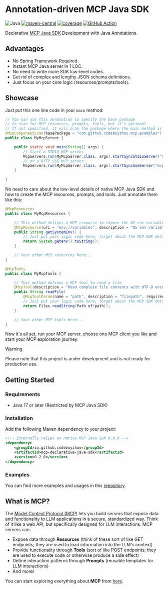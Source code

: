 # Annotation-driven MCP Java SDK

![Java](https://img.shields.io/badge/Java-17+-blue)
[![maven-central](https://img.shields.io/maven-central/v/io.github.codeboyzhou/mcp-declarative-java-sdk?color=blue)](https://mvnrepository.com/artifact/io.github.codeboyzhou/mcp-declarative-java-sdk)
[![coverage](https://img.shields.io/codecov/c/github/codeboyzhou/mcp-declarative-java-sdk?logo=codecov&color=brightgreen)](https://app.codecov.io/github/codeboyzhou/mcp-declarative-java-sdk)
[![GitHub Action](https://github.com/codeboyzhou/mcp-declarative-java-sdk/actions/workflows/maven-build.yml/badge.svg)](https://github.com/codeboyzhou/mcp-declarative-java-sdk/actions/workflows/maven-build.yml)

Declarative [MCP Java SDK](https://github.com/modelcontextprotocol/java-sdk) Development with Java Annotations.

## Advantages

- No Spring Framework Required.
- Instant MCP Java server in 1 LOC.
- No need to write more SDK low-level codes.
- Get rid of complex and lengthy JSON schema definitions.
- Just focus on your core logic (resources/prompts/tools).

## Showcase

Just put this one line code in your `main` method:

```java
// You can use this annotation to specify the base package
// to scan for MCP resources, prompts, tools, but it's optional.
// If not specified, it will scan the package where the main method is located.
@McpComponentScan(basePackage = "com.github.codeboyzhou.mcp.examples")
public class MyMcpServer {

    public static void main(String[] args) {
        // Start a STDIO MCP server
        McpServers.run(MyMcpServer.class, args).startSyncStdioServer("mcp-server", "1.0.0");
        // or a HTTP SSE MCP server
        McpServers.run(MyMcpServer.class, args).startSyncSseServer("mcp-server", "1.0.0");
    }

}
```

No need to care about the low-level details of native MCP Java SDK and how to create the MCP resources, prompts, and tools. Just annotate them like this:

```java
@McpResources
public class MyMcpResources {

    // This method defines a MCP resource to expose the OS env variables
    @McpResource(uri = "env://variables", description = "OS env variables")
    public String getSystemEnv() {
        // Just put your logic code here, forget about the MCP SDK details.
        return System.getenv().toString();
    }

    // Your other MCP resources here...
}
```

```java
@McpTools
public class MyMcpTools {

    // This method defines a MCP tool to read a file
    @McpTool(description = "Read complete file contents with UTF-8 encoding")
    public String readFile(
        @McpToolParam(name = "path", description = "filepath", required = true) String path) {
        // Just put your logic code here, forget about the MCP SDK details.
        return Files.readString(Path.of(path));
    }

    // Your other MCP tools here...
}
```

Now it's all set, run your MCP server, choose one MCP client you like and start your MCP exploration journey.

> [!WARNING]
> Please note that this project is under development and is not ready for production use.

## Getting Started

### Requirements

- Java 17 or later (Restricted by MCP Java SDK)

### Installation

Add the following Maven dependency to your project:

```xml
<!-- Internally relies on native MCP Java SDK 0.9.0 -->
<dependency>
    <groupId>io.github.codeboyzhou</groupId>
    <artifactId>mcp-declarative-java-sdk</artifactId>
    <version>0.2.0</version>
</dependency>
```

### Examples

You can find more examples and usages in this [repository](https://github.com/codeboyzhou/mcp-declarative-java-sdk-examples).

## What is MCP?

The [Model Context Protocol (MCP)](https://modelcontextprotocol.io) lets you build servers that expose data and functionality to LLM applications in a secure, standardized way. Think of it like a web API, but specifically designed for LLM interactions. MCP servers can:

- Expose data through **Resources** (think of these sort of like GET endpoints; they are used to load information into the LLM's context)
- Provide functionality through **Tools** (sort of like POST endpoints; they are used to execute code or otherwise produce a side effect)
- Define interaction patterns through **Prompts** (reusable templates for LLM interactions)
- And more!

You can start exploring everything about **MCP** from [here](https://modelcontextprotocol.io).
